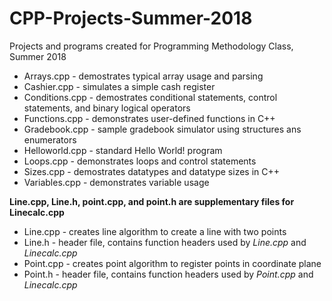 # CPP-Projects-Summer-2018
Projects and programs created for Programming Methodology Class, Summer 2018

- Arrays.cpp - demostrates typical array usage and parsing
- Cashier.cpp - simulates a simple cash register 
- Conditions.cpp - demostrates conditional statements, control statements, and binary logical operators
- Functions.cpp - demonstrates user-defined functions in C++
- Gradebook.cpp - sample gradebook simulator using structures ans enumerators
- Helloworld.cpp - standard Hello World! program
- Loops.cpp - demonstrates loops and control statements
- Sizes.cpp - demostrates datatypes and datatype sizes in C++
- Variables.cpp - demonstrates variable usage

**Line.cpp, Line.h, point.cpp, and point.h are supplementary files for Linecalc.cpp**
- Line.cpp - creates line algorithm to create a line with two points
- Line.h - header file, contains function headers used by *Line.cpp* and *Linecalc.cpp*
- Point.cpp - creates point algorithm to register points in coordinate plane 
- Point.h - header file, contains function headers used by *Point.cpp* and *Linecalc.cpp*
